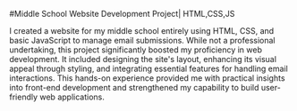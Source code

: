 #Middle School Website Development Project| HTML,CSS,JS

I created a website for my middle school entirely using HTML, CSS, and basic 
JavaScript to manage email submissions. While not a professional undertaking, 
this project significantly boosted my proficiency in web development. It included 
designing the site's layout, enhancing its visual appeal through styling, and 
integrating essential features for handling email interactions. This hands-on 
experience provided me with practical insights into front-end development and 
strengthened my capability to build user-friendly web applications.
